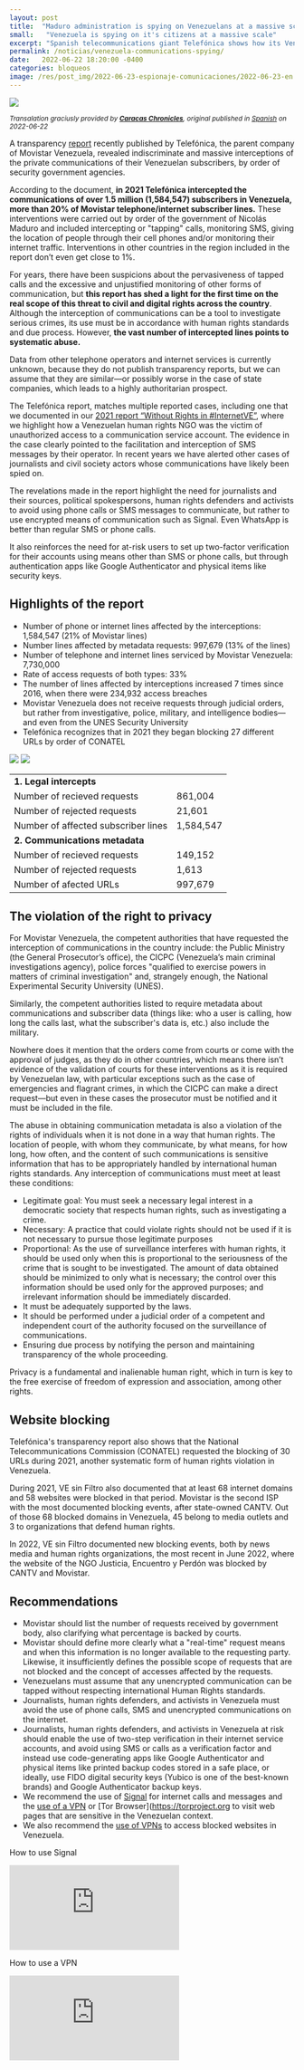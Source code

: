 ```yaml
---
layout: post
title:  "Maduro administration is spying on Venezuelans at a massive scale"
small:   "Venezuela is spying on it's citizens at a massive scale"
excerpt: "Spanish telecommunications giant Telefónica shows how its Venezuelan subsidiary allowed the government to intercept communications of over 20% of their subscriber lines."
permalink: /noticias/venezuela-communications-spying/
date:   2022-06-22 18:20:00 -0400
categories: bloqueos
image: /res/post_img/2022-06-23-espionaje-comunicaciones/2022-06-23-en.png
---
```


<p class="cover"><img class="" src="/res/post_img/2022-06-23-espionaje-comunicaciones/2022-06-23-en.png"></p>


<small><em>Transalation graciusly provided by <strong><a href="https://www.caracaschronicles.com/2022/06/24/the-maduro-administration-is-spying-on-everyone/">Caracas Chronicles</a></strong>, original published in <a href="/noticias/2022-06-23-espionaje-comunicaciones/">Spanish</a> on 2022-06-22</em></small>

A transparency [report](https://www.telefonica.com/es/wp-content/uploads/sites/4/2021/08/Informe-de-Transparencia-en-las-Comunicaciones-2021.pdf)  recently published by Telefónica, the parent company of Movistar Venezuela, revealed indiscriminate and massive interceptions of the private communications of their Venezuelan subscribers, by order of security government agencies.

According to the document, **in 2021 Telefónica intercepted the communications of over 1.5 million (1,584,547) subscribers in Venezuela, more than 20% of Movistar telephone/internet subscriber lines.** These interventions were carried out by order of the government of Nicolás Maduro and included intercepting or "tapping" calls, monitoring SMS, giving the location of people through their cell phones and/or monitoring their internet traffic. Interventions in other countries in the region included in the report don’t even get close to 1%.

For years, there have been suspicions about the pervasiveness of tapped calls and the excessive and unjustified monitoring of other forms of communication, but **this report has shed a light for the first time on the real scope of this threat to civil and digital rights across the country**.  Although the interception of communications can be a tool to investigate serious crimes, its use must be in accordance with human rights standards and due process. However, **the vast number of intercepted lines points to systematic abuse.**

Data from other telephone operators and internet services is currently unknown, because they do not publish transparency reports, but we can assume that they are similar—or possibly worse in the case of state companies, which leads to a highly authoritarian prospect.

The Telefónica report, matches multiple reported cases, including one that we documented in our [2021 report “Without Rights in #InternetVE”](https://vesinfiltro.com/noticias/2021_annual_report/), where we highlight how a Venezuelan human rights NGO was the victim of unauthorized access to a communication service account. The evidence in the case clearly pointed to the facilitation and interception of SMS messages by their operator. In recent years we have alerted other cases of journalists and civil society actors whose communications have likely been spied on.

The revelations made in the report highlight the need for journalists and their sources, political spokespersons, human rights defenders and activists to avoid using phone calls or SMS messages to communicate, but rather to use encrypted means of communication such as Signal. Even WhatsApp is better than regular SMS or phone calls.

It also reinforces the need for at-risk users to set up two-factor verification for their accounts using means other than SMS or phone calls, but through authentication apps like Google Authenticator and physical items like security keys.

## Highlights of the report
* Number of phone or internet lines affected by the interceptions: 1,584,547 (21% of Movistar lines)
* Number lines affected by metadata requests: 997,679 (13% of the lines)
* Number of telephone and internet lines serviced by Movistar Venezuela: 7,730,000
* Rate of access requests of both types: 33%
* The number of lines affected by interceptions increased 7 times since 2016, when there were 234,932 access breaches
* Movistar Venezuela does not receive requests through judicial orders, but rather from investigative, police, military, and intelligence bodies—and even from the UNES Security University
* Telefónica recognizes that in 2021 they began blocking 27 different URLs by order of CONATEL


![](/res/post_img/2022-06-23-espionaje-comunicaciones/percent_por_pais.png)
![](/res/post_img/2022-06-23-espionaje-comunicaciones/requests_2016-2021.png)

<div class="table-responsive">
<table class="blocklist">
	<tbody>
		<tr>
			<td colspan="2" style="text-align: left"><strong>1. Legal intercepts</strong></td>
		</tr>
		<tr>
			<td style="text-align: left">Number of recieved requests</td>
			<td>861,004</td>
		</tr>
		<tr>
			<td style="text-align: left">Number of rejected requests</td>
			<td>21,601</td>
		</tr>
		<tr>
			<td style="text-align: left">Number of affected subscriber lines</td>
			<td>1,584,547</td>
		</tr>
		<tr>
			<td colspan="2" style="text-align: left"><strong>2. Communications metadata</strong></td>
		</tr>
		<tr>
			<td style="text-align: left">Number of recieved requests</td>
			<td>149,152</td>
		</tr>
		<tr>
			<td style="text-align: left">Number of rejected requests</td>
			<td>1,613</td>
		</tr>
		<tr>
			<td style="text-align: left">Number of afected URLs</td>
			<td>997,679</td>
		</tr>
	</tbody>
</table>
</div>

## The violation of the right to privacy
For Movistar Venezuela, the competent authorities that have requested the interception of communications in the country include: the Public Ministry (the General Prosecutor’s office), the CICPC (Venezuela’s main criminal investigations agency), police forces "qualified to exercise powers in matters of criminal investigation" and, strangely enough, the National Experimental Security University (UNES).

Similarly, the competent authorities listed to require metadata about communications and subscriber data (things like: who a user is calling, how long the calls last, what the subscriber's data is, etc.) also include the military.

Nowhere does it mention that the orders come from courts or come with the approval of judges, as they do in other countries, which means there isn’t evidence of the validation of courts for these interventions as it is required by Venezuelan law, with particular exceptions such as the case of emergencies and flagrant crimes, in which the CICPC can make a direct request—but even in these cases the prosecutor must be notified and it must be included in the file.

The abuse in obtaining communication metadata is also a violation of the rights of individuals when it is not done in a way that human rights. The location of people, with whom they communicate, by what means, for how long, how often, and the content of such communications is sensitive information that has to be appropriately handled by international human rights standards. Any interception of communications must meet at least these conditions:

* Legitimate goal: You must seek a necessary legal interest in a democratic society that respects human rights, such as investigating a crime.
* Necessary: ​​A practice that could violate rights should not be used if it is not necessary to pursue those legitimate purposes
* Proportional: As the use of surveillance interferes with human rights, it should be used only when this is proportional to the seriousness of the crime that is sought to be investigated. The amount of data obtained should be minimized to only what is necessary; the control over this information should be used only for the approved purposes; and irrelevant information should be immediately discarded.
* It must be adequately supported by the laws.
* It should be performed under a judicial order of a competent and independent court of the authority focused on the surveillance of communications.
* Ensuring due process by notifying the person and maintaining transparency of the whole proceeding.

Privacy is a fundamental and inalienable human right, which in turn is key to the free exercise of freedom of expression and association, among other rights.

## Website blocking

Telefónica's transparency report also shows that the National Telecommunications Commission (CONATEL) requested the blocking of 30 URLs during 2021, another systematic form of human rights violation in Venezuela.

During 2021, VE sin Filtro also documented that at least 68 internet domains and 58 websites were blocked in that period. Movistar is the second ISP with the most documented blocking events, after state-owned CANTV. Out of those 68  blocked domains in Venezuela, 45 belong to media outlets and 3 to organizations that defend human rights.

In 2022, VE sin Filtro documented new blocking events, both by news media and human rights organizations, the most recent in June 2022, where the website of the NGO Justicia, Encuentro y Perdón was blocked by CANTV and Movistar.

## Recommendations

* Movistar should list the number of requests received by government body, also clarifying what percentage is backed by courts.
* Movistar should define more clearly what a "real-time" request means and when this information is no longer available to the requesting party. Likewise, it insufficiently defines the possible scope of requests that are not blocked and the concept of accesses affected by the requests.
* Venezuelans must assume that any unencrypted communication can be tapped without respecting international Human Rights standards.
* Journalists, human rights defenders, and activists in Venezuela must avoid the use of phone calls, SMS and unencrypted communications on the internet.
* Journalists, human rights defenders, and activists in Venezuela at risk should enable the use of two-step verification in their internet service accounts, and avoid using SMS or calls as a verification factor and instead use code-generating apps like Google Authenticator and physical items like printed backup codes stored in a safe place, or ideally, use FIDO digital security keys (Yubico is one of the best-known brands) and Google Authenticator backup keys.
* We recommend the use of [Signal](https://www.youtube.com/watch?v=MO3Zh8EoAoE) for internet calls and messages and the [use of a VPN](https://www.youtube.com/watch?v=iYQQTE1-Thk) or [Tor Browser](https://torproject.org to visit web pages that are sensitive in the Venezuelan context.
* We also recommend the [use of  VPNs](https://www.youtube.com/watch?v=iYQQTE1-Thk)  to access blocked websites in Venezuela.


How to use Signal
<iframe  src="https://www.youtube.com/embed/MO3Zh8EoAoE" title="¿Cómo chatear de forma privada y segura? - Conexión segura" frameborder="0" allow="accelerometer; autoplay; clipboard-write; encrypted-media; gyroscope; picture-in-picture" allowfullscreen></iframe>

How to use a VPN
<p><iframe src="https://www.youtube.com/embed/iYQQTE1-Thk" title="¿Cómo usar un VPN para ver páginas bloqueadas? — Conexión Segura" frameborder="0" allow="accelerometer; autoplay; clipboard-write; encrypted-media; gyroscope; picture-in-picture" allowfullscreen></iframe></p>
